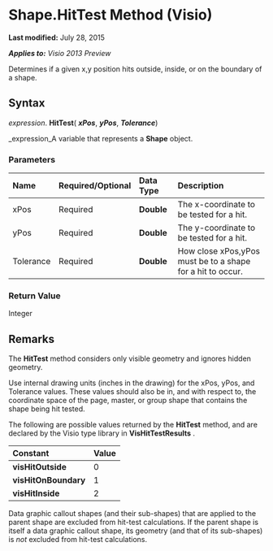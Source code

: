 
# Shape.HitTest Method (Visio)

 **Last modified:** July 28, 2015

 _**Applies to:** Visio 2013 Preview_

Determines if a given x,y position hits outside, inside, or on the boundary of a shape.


## Syntax

 _expression_. **HitTest**( **_xPos_**,  **_yPos_**,  **_Tolerance_**)

 _expression_A variable that represents a  **Shape** object.


### Parameters



|**Name**|**Required/Optional**|**Data Type**|**Description**|
|:-----|:-----|:-----|:-----|
|xPos|Required| **Double**|The x-coordinate to be tested for a hit.|
|yPos|Required| **Double**|The y-coordinate to be tested for a hit.|
|Tolerance|Required| **Double**|How close xPos,yPos must be to a shape for a hit to occur.|

### Return Value

Integer


## Remarks

The  **HitTest** method considers only visible geometry and ignores hidden geometry.

Use internal drawing units (inches in the drawing) for the xPos, yPos, and Tolerance values. These values should also be in, and with respect to, the coordinate space of the page, master, or group shape that contains the shape being hit tested.

The following are possible values returned by the  **HitTest** method, and are declared by the Visio type library in **VisHitTestResults** .



|**Constant**|**Value**|
|:-----|:-----|
| **visHitOutside**|0|
| **visHitOnBoundary**|1|
| **visHitInside**|2|
Data graphic callout shapes (and their sub-shapes) that are applied to the parent shape are excluded from hit-test calculations. If the parent shape is itself a data graphic callout shape, its geometry (and that of its sub-shapes) is  _not_ excluded from hit-test calculations.

